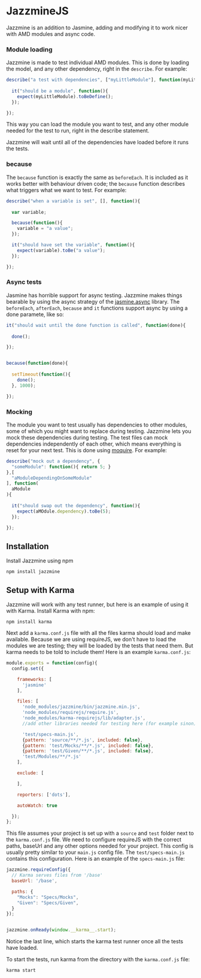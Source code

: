 # JazzmineJS

Jazzmine is an addition to Jasmine, adding and modifying it to work nicer with AMD modules and async code. 

### Module loading

Jazzmine is made to test individual AMD modules. This is done by loading the model, and any other dependency, right in the `describe`. For example:

```javascript
describe("a test with dependencies", ["myLittleModule"], function(myLittleModue){
  
  it("should be a module", function(){
    expect(myLittleModule).toBeDefine();
  });

});
```

This way you can load the module you want to test, and any other module needed for the test to run, right in the describe statement. 

Jazzmine will wait until all of the dependencies have loaded before it runs the tests.

### because

The `because` function is exactly the same as `beforeEach`. It is included as it works better with behaviour driven code; the `because` function describes what triggers what we want to test. For example:

```javascript
describe("when a variable is set", [], function(){
  
  var variable;

  because(function(){
    variable = "a value";
  });

  it("should have set the variable", function(){
    expect(variable).toBe("a value");
  });

});
```

### Async tests

Jasmine has horrible support for async testing. Jazzmine makes things bearable by using the async strategy of the [jasmine.async](https://github.com/derickbailey/jasmine.async) library. The `beforeEach`, `afterEach`, `because` and `it` functions support async by using a done paramete, like so:

```javascript
it("should wait until the done function is called", function(done){
  
  done();

});


because(function(done){
  
  setTimeout(function(){
    done();
  }, 1000);

});

```

### Mocking

The module you want to test usually has dependencies to other modules, some of which you might want to replace during testing. Jazzmine lets you mock these dependencies during testing. The test files can mock dependencies independently of each other, which means everything is reset for your next test. This is done using [moquire](https://github.com/mariusGundersen/Moquire). For example:

```javascript
describe("mock out a dependency", {
  "someModule": function(){ return 5; }
},[
  "aModuleDependingOnSomeModule"
], function(
  aModule
){
    
  it("should swap out the dependency", function(){
    expect(aMOdule.dependency).toBe(5);
  });

});
```

## Installation

Install Jazzmine using npm

```
npm install jazzmine
```

## Setup with Karma

Jazzmine will work with any test runner, but here is an example of using it with Karma. Install Karma with npm:

```
npm install karma
```

Next add a `karma.conf.js` file with all the files karma should load and make available. Because we are using requireJS, we don't have to load the modules we are testing; they will be loaded by the tests that need them. But karma needs to be told to include them! Here is an example `karma.conf.js`:

```javascript
module.exports = function(config){
  config.set({

    frameworks: [
      'jasmine'
    ],

    files: [
      'node_modules/jazzmine/bin/jazzmine.min.js',
      'node_modules/requirejs/require.js',
      'node_modules/karma-requirejs/lib/adapter.js',
      //add other libraries needed for testing here (for example sinon)

      'test/specs-main.js',
      {pattern: 'source/**/*.js', included: false},
      {pattern: 'test/Mocks/**/*.js', included: false},
      {pattern: 'test/Given/**/*.js', included: false},
      'test/Modules/**/*.js'
    ],

    exclude: [

    ],

    reporters: ['dots'],

    autoWatch: true

  });
};
```

This file assumes your project is set up with a `source` and `test` folder next to the `karma.conf.js` file. We need to configure requireJS with the correct paths, baseUrl and any other options needed for your project. This config is usually pretty similar to your `main.js` config file. The `test/specs-main.js` contains this configuration. Here is an example of the `specs-main.js` file:

```javascript
jazzmine.requireConfig({
  // Karma serves files from '/base'
  baseUrl: '/base',

  paths: {
    "Mocks": "Specs/Mocks",
    "Given": "Specs/Given",
  }
});


jazzmine.onReady(window.__karma__.start);
```

Notice the last line, which starts the karma test runner once all the tests have loaded. 

To start the tests, run karma from the directory with the `karma.conf.js` file:

```
karma start
```